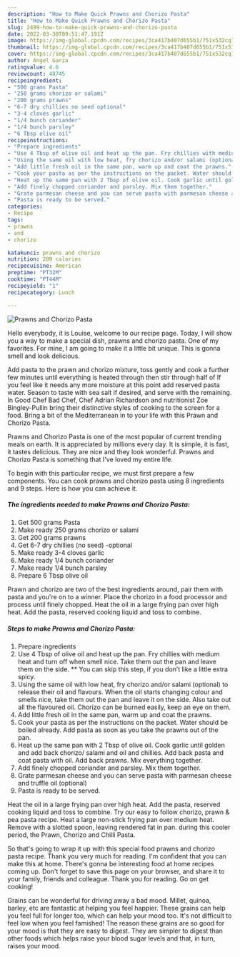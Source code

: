 ```yaml
---
description: "How to Make Quick Prawns and Chorizo Pasta"
title: "How to Make Quick Prawns and Chorizo Pasta"
slug: 2499-how-to-make-quick-prawns-and-chorizo-pasta
date: 2022-03-30T09:51:47.191Z
image: https://img-global.cpcdn.com/recipes/3ca417b407d655b1/751x532cq70/prawns-and-chorizo-pasta-recipe-main-photo.jpg
thumbnail: https://img-global.cpcdn.com/recipes/3ca417b407d655b1/751x532cq70/prawns-and-chorizo-pasta-recipe-main-photo.jpg
cover: https://img-global.cpcdn.com/recipes/3ca417b407d655b1/751x532cq70/prawns-and-chorizo-pasta-recipe-main-photo.jpg
author: Angel Garza
ratingvalue: 4.6
reviewcount: 48745
recipeingredient:
- "500 grams Pasta"
- "250 grams chorizo or salami"
- "200 grams prawns"
- "6-7 dry chillies no seed optional"
- "3-4 cloves garlic"
- "1/4 bunch coriander"
- "1/4 bunch parsley"
- "6 Tbsp olive oil"
recipeinstructions:
- "Prepare ingredients"
- "Use 4 Tbsp of olive oil and heat up the pan. Fry chillies with medium heat and turn off when smell nice. Take them out the pan and leave them on the side. ** You can skip this step, if you don’t like a little extra spicy."
- "Using the same oil with low heat, fry chorizo and/or salami (optional) to release their oil and flavours. When the oil starts changing colour and smells nice, take them out the pan and leave it on the side. Also take out all the flavoured oil. Chorizo can be burned easily, keep an eye on them."
- "Add little fresh oil in the same pan, warm up and coat the prawns."
- "Cook your pasta as per the instructions on the packet. Water should be boiled already. Add pasta as soon as you take the prawns out of the pan."
- "Heat up the same pan with 2 Tbsp of olive oil. Cook garlic until golden and add back chorizo/ salami and oil and chillies. Add back pasta and coat pasta with oil. Add back prawns. Mix everything together."
- "Add finely chopped coriander and parsley. Mix them together."
- "Grate parmesan cheese and you can serve pasta with parmesan cheese and truffle oil (optional)"
- "Pasta is ready to be served."
categories:
- Recipe
tags:
- prawns
- and
- chorizo

katakunci: prawns and chorizo 
nutrition: 289 calories
recipecuisine: American
preptime: "PT32M"
cooktime: "PT44M"
recipeyield: "1"
recipecategory: Lunch

---
```



![Prawns and Chorizo Pasta](https://img-global.cpcdn.com/recipes/3ca417b407d655b1/751x532cq70/prawns-and-chorizo-pasta-recipe-main-photo.jpg)

Hello everybody, it is Louise, welcome to our recipe page. Today, I will show you a way to make a special dish, prawns and chorizo pasta. One of my favorites. For mine, I am going to make it a little bit unique. This is gonna smell and look delicious.

Add pasta to the prawn and chorizo mixture, toss gently and cook a further few minutes until everything is heated through then stir through half of If you feel like it needs any more moisture at this point add reserved pasta water. Season to taste with sea salt if desired, and serve with the remaining. In Good Chef Bad Chef, Chef Adrian Richardson and nutritionist Zoe Bingley-Pullin bring their distinctive styles of cooking to the screen for a food. Bring a bit of the Mediterranean in to your life with this Prawn and Chorizo Pasta.

Prawns and Chorizo Pasta is one of the most popular of current trending meals on earth. It is appreciated by millions every day. It is simple, it is fast, it tastes delicious. They are nice and they look wonderful. Prawns and Chorizo Pasta is something that I've loved my entire life.


To begin with this particular recipe, we must first prepare a few components. You can cook prawns and chorizo pasta using 8 ingredients and 9 steps. Here is how you can achieve it.

<!--inarticleads1-->

##### The ingredients needed to make Prawns and Chorizo Pasta:

1. Get 500 grams Pasta
1. Make ready 250 grams chorizo or salami
1. Get 200 grams prawns
1. Get 6-7 dry chillies (no seed) -optional
1. Make ready 3-4 cloves garlic
1. Make ready 1/4 bunch coriander
1. Make ready 1/4 bunch parsley
1. Prepare 6 Tbsp olive oil


Prawn and chorizo are two of the best ingredients around, pair them with pasta and you&#39;re on to a winner. Place the chorizo in a food processor and process until finely chopped. Heat the oil in a large frying pan over high heat. Add the pasta, reserved cooking liquid and toss to combine. 

<!--inarticleads2-->

##### Steps to make Prawns and Chorizo Pasta:

1. Prepare ingredients
1. Use 4 Tbsp of olive oil and heat up the pan. Fry chillies with medium heat and turn off when smell nice. Take them out the pan and leave them on the side. ** You can skip this step, if you don’t like a little extra spicy.
1. Using the same oil with low heat, fry chorizo and/or salami (optional) to release their oil and flavours. When the oil starts changing colour and smells nice, take them out the pan and leave it on the side. Also take out all the flavoured oil. Chorizo can be burned easily, keep an eye on them.
1. Add little fresh oil in the same pan, warm up and coat the prawns.
1. Cook your pasta as per the instructions on the packet. Water should be boiled already. Add pasta as soon as you take the prawns out of the pan.
1. Heat up the same pan with 2 Tbsp of olive oil. Cook garlic until golden and add back chorizo/ salami and oil and chillies. Add back pasta and coat pasta with oil. Add back prawns. Mix everything together.
1. Add finely chopped coriander and parsley. Mix them together.
1. Grate parmesan cheese and you can serve pasta with parmesan cheese and truffle oil (optional)
1. Pasta is ready to be served.


Heat the oil in a large frying pan over high heat. Add the pasta, reserved cooking liquid and toss to combine. Try our easy to follow chorizo, prawn &amp; pea pasta recipe. Heat a large non-stick frying pan over medium heat. Remove with a slotted spoon, leaving rendered fat in pan. during this cooler period, the Prawn, Chorizo and Chilli Pasta. 

So that's going to wrap it up with this special food prawns and chorizo pasta recipe. Thank you very much for reading. I'm confident that you can make this at home. There's gonna be interesting food at home recipes coming up. Don't forget to save this page on your browser, and share it to your family, friends and colleague. Thank you for reading. Go on get cooking!

Grains can be wonderful for driving away a bad mood. Millet, quinoa, barley, etc are fantastic at helping you feel happier. These grains can help you feel full for longer too, which can help your mood too. It's not difficult to feel low when you feel famished! The reason these grains are so good for your mood is that they are easy to digest. They are simpler to digest than other foods which helps raise your blood sugar levels and that, in turn, raises your mood.

